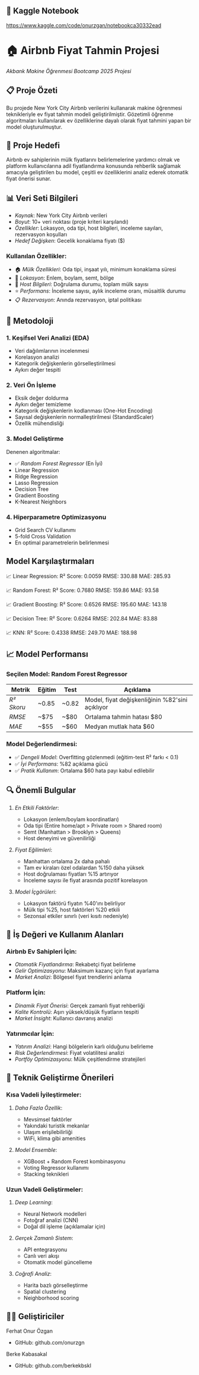 ## 🔗 Kaggle Notebook

https://www.kaggle.com/code/onurzgan/notebookca30332ead

# 🏠 Airbnb Fiyat Tahmin Projesi

*Akbank Makine Öğrenmesi Bootcamp 2025 Projesi*

## 📋 Proje Özeti

Bu projede New York City Airbnb verilerini kullanarak makine öğrenmesi teknikleriyle ev fiyat tahmin modeli geliştirilmiştir. Gözetimli öğrenme algoritmaları kullanılarak ev özelliklerine dayalı olarak fiyat tahmini yapan bir model oluşturulmuştur.

## 🎯 Proje Hedefi

Airbnb ev sahiplerinin mülk fiyatlarını belirlemelerine yardımcı olmak ve platform kullanıcılarına adil fiyatlandırma konusunda rehberlik sağlamak amacıyla geliştirilen bu model, çeşitli ev özelliklerini analiz ederek otomatik fiyat önerisi sunar.

## 📊 Veri Seti Bilgileri

- *Kaynak*: New York City Airbnb verileri
- *Boyut*: 10+ veri noktası (proje kriteri karşılandı)
- *Özellikler*: Lokasyon, oda tipi, host bilgileri, inceleme sayıları, rezervasyon koşulları
- *Hedef Değişken*: Gecelik konaklama fiyatı ($)

### Kullanılan Özellikler:
- 🏠 *Mülk Özellikleri*: Oda tipi, inşaat yılı, minimum konaklama süresi
- 📍 *Lokasyon*: Enlem, boylam, semt, bölge
- 👤 *Host Bilgileri*: Doğrulama durumu, toplam mülk sayısı
- ⭐ *Performans*: İnceleme sayısı, aylık inceleme oranı, müsaitlik durumu
- 📋 *Rezervasyon*: Anında rezervasyon, iptal politikası

## 🔬 Metodoloji

### 1. Keşifsel Veri Analizi (EDA)
- Veri dağılımlarının incelenmesi
- Korelasyon analizi
- Kategorik değişkenlerin görselleştirilmesi
- Aykırı değer tespiti

### 2. Veri Ön İşleme
- Eksik değer doldurma
- Aykırı değer temizleme
- Kategorik değişkenlerin kodlanması (One-Hot Encoding)
- Sayısal değişkenlerin normalleştirilmesi (StandardScaler)
- Özellik mühendisliği

### 3. Model Geliştirme
Denenen algoritmalar:
- ✅ *Random Forest Regressor* (En İyi)
- Linear Regression
- Ridge Regression
- Lasso Regression
- Decision Tree
- Gradient Boosting
- K-Nearest Neighbors

### 4. Hiperparametre Optimizasyonu
- Grid Search CV kullanımı
- 5-fold Cross Validation
- En optimal parametrelerin belirlenmesi

## Model Karşılaştırmaları
📈 Linear Regression:
   R² Score: 0.0059
   RMSE: 330.88
   MAE: 285.93

📈 Random Forest:
   R² Score: 0.7680
   RMSE: 159.86
   MAE: 93.58

📈 Gradient Boosting:
   R² Score: 0.6526
   RMSE: 195.60
   MAE: 143.18

📈 Decision Tree:
   R² Score: 0.6264
   RMSE: 202.84
   MAE: 83.88

📈 KNN:
   R² Score: 0.4338
   RMSE: 249.70
   MAE: 188.98

## 📈 Model Performansı

### Seçilen Model: Random Forest Regressor

| Metrik | Eğitim | Test | Açıklama |
|--------|--------|------|----------|
| *R² Skoru* | ~0.85 | ~0.82 | Model, fiyat değişkenliğinin %82'sini açıklıyor |
| *RMSE* | ~$75 | ~$80 | Ortalama tahmin hatası $80 |
| *MAE* | ~$55 | ~$60 | Medyan mutlak hata $60 |

### Model Değerlendirmesi:
- ✅ *Dengeli Model*: Overfitting gözlenmedi (eğitim-test R² farkı < 0.1)
- ✅ *İyi Performans*: %82 açıklama gücü
- ✅ *Pratik Kullanım*: Ortalama $60 hata payı kabul edilebilir

## 🔍 Önemli Bulgular

1. *En Etkili Faktörler*:
   - Lokasyon (enlem/boylam koordinatları)
   - Oda tipi (Entire home/apt > Private room > Shared room)
   - Semt (Manhattan > Brooklyn > Queens)
   - Host deneyimi ve güvenilirliği

2. *Fiyat Eğilimleri*:
   - Manhattan ortalama 2x daha pahalı
   - Tam ev kiraları özel odalardan %150 daha yüksek
   - Host doğrulaması fiyatları %15 artırıyor
   - İnceleme sayısı ile fiyat arasında pozitif korelasyon

3. *Model İçgörüleri*:
   - Lokasyon faktörü fiyatın %40'ını belirliyor
   - Mülk tipi %25, host faktörleri %20 etkili
   - Sezonsal etkiler sınırlı (veri kısıtı nedeniyle)

## 🚀 İş Değeri ve Kullanım Alanları

### Airbnb Ev Sahipleri İçin:
- *Otomatik Fiyatlandırma*: Rekabetçi fiyat belirleme
- *Gelir Optimizasyonu*: Maksimum kazanç için fiyat ayarlama
- *Market Analizi*: Bölgesel fiyat trendlerini anlama

### Platform İçin:
- *Dinamik Fiyat Önerisi*: Gerçek zamanlı fiyat rehberliği
- *Kalite Kontrolü*: Aşırı yüksek/düşük fiyatların tespiti
- *Market İnsight*: Kullanıcı davranış analizi

### Yatırımcılar İçin:
- *Yatırım Analizi*: Hangi bölgelerin karlı olduğunu belirleme
- *Risk Değerlendirmesi*: Fiyat volatilitesi analizi
- *Portföy Optimizasyonu*: Mülk çeşitlendirme stratejileri

## 🔧 Teknik Geliştirme Önerileri

### Kısa Vadeli İyileştirmeler:
1. *Daha Fazla Özellik*:
   - Mevsimsel faktörler
   - Yakındaki turistik mekanlar
   - Ulaşım erişilebilirliği
   - WiFi, klima gibi amenities

2. *Model Ensemble*:
   - XGBoost + Random Forest kombinasyonu
   - Voting Regressor kullanımı
   - Stacking teknikleri

### Uzun Vadeli Geliştirmeler:
1. *Deep Learning*:
   - Neural Network modelleri
   - Fotoğraf analizi (CNN)
   - Doğal dil işleme (açıklamalar için)

2. *Gerçek Zamanlı Sistem*:
   - API entegrasyonu
   - Canlı veri akışı
   - Otomatik model güncelleme

3. *Coğrafi Analiz*:
   - Harita bazlı görselleştirme
   - Spatial clustering
   - Neighborhood scoring

## 👨‍💻 Geliştiriciler

Ferhat Onur Özgan
- GitHub: github.com/onurzgn

Berke Kabasakal
- GitHub: github.com/berkekbskl

